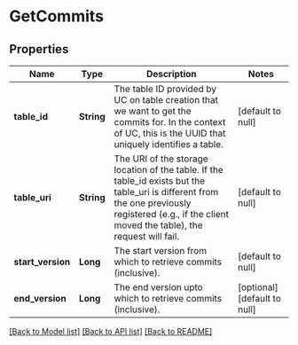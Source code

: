 # GetCommits
## Properties

| Name | Type | Description | Notes |
|------------ | ------------- | ------------- | -------------|
| **table\_id** | **String** | The table ID provided by UC on table creation that we want to get the commits for. In the context of UC, this is the UUID that uniquely identifies a table. | [default to null] |
| **table\_uri** | **String** | The URI of the storage location of the table. If the table_id exists but the table_uri is  different from the one previously registered (e.g., if the client moved the table), the request will fail.  | [default to null] |
| **start\_version** | **Long** | The start version from which to retrieve commits (inclusive). | [default to null] |
| **end\_version** | **Long** | The end version upto which to retrieve commits (inclusive). | [optional] [default to null] |

[[Back to Model list]](../README.md#documentation-for-models) [[Back to API list]](../README.md#documentation-for-api-endpoints) [[Back to README]](../README.md)

